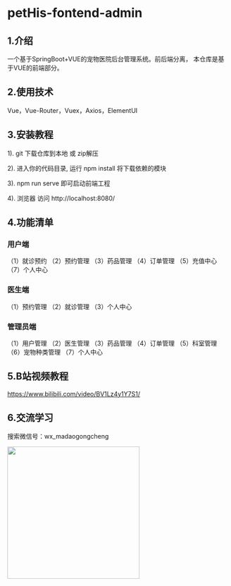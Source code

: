 # petHis-fontend-admin

## 1.介绍
一个基于SpringBoot+VUE的宠物医院后台管理系统。前后端分离， 本仓库是基于VUE的前端部分。



## 2.使用技术
Vue，Vue-Router，Vuex，Axios，ElementUI


## 3.安装教程

1).  git 下载仓库到本地  或 zip解压

2).  进入你的代码目录, 运行 npm install 将下载依赖的模块

3).  npm run serve  即可启动前端工程

4).  浏览器 访问 http://localhost:8080/


## 4.功能清单

### 用户端
（1）就诊预约
（2）预约管理
（3）药品管理
（4）订单管理
（5）充值中心
（7）个人中心


### 医生端
（1）预约管理
（2）就诊管理
（3）个人中心


### 管理员端
（1）用户管理
（2）医生管理
（3）药品管理
（4）订单管理
（5）科室管理
（6）宠物种类管理
（7）个人中心



## 5.B站视频教程
https://www.bilibili.com/video/BV1Lz4y1Y7S1/

## 6.交流学习
搜索微信号：wx_madaogongcheng

<img src="http://img.hongniangyun.net/wx/p0.jpg" width="300"/><br>






